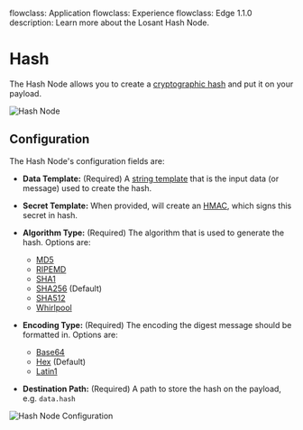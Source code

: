 flowclass: Application
flowclass: Experience
flowclass: Edge 1.1.0
description: Learn more about the Losant Hash Node.

# Hash

The Hash Node allows you to create a [cryptographic hash](https://en.wikipedia.org/wiki/Cryptographic_hash_function) and put it on your payload.

![Hash Node](/images/workflows/logic/hash.png "Hash Node")

## Configuration

The Hash Node's configuration fields are:

* **Data Template:** (Required) A [string template](/workflows/accessing-payload-data/#string-templates) that is the input data (or message) used to create the hash.
* **Secret Template:** When provided, will create an [HMAC](https://en.wikipedia.org/wiki/HMAC), which signs this secret in hash.
* **Algorithm Type:** (Required) The algorithm that is used to generate the hash. Options are:

    * [MD5](https://en.wikipedia.org/wiki/MD5)
    * [RIPEMD](https://en.wikipedia.org/wiki/RIPEMD)
    * [SHA1](https://en.wikipedia.org/wiki/SHA-1)
    * [SHA256](https://en.wikipedia.org/wiki/SHA-2) (Default)
    * [SHA512](https://en.wikipedia.org/wiki/SHA-2)
    * [Whirlpool](https://en.wikipedia.org/wiki/Whirlpool_(cryptography))

* **Encoding Type:** (Required) The encoding the digest message should be formatted in. Options are:

    * [Base64](https://en.wikipedia.org/wiki/Base64)
    * [Hex](https://en.wikipedia.org/wiki/Hexadecimal) (Default)
    * [Latin1](https://en.wikipedia.org/wiki/ISO/IEC_8859-1)

* **Destination Path:** (Required) A path to store the hash on the payload, e.g. `data.hash`

![Hash Node Configuration](/images/workflows/logic/hash-configuration.png "Hash Node Configuration")
